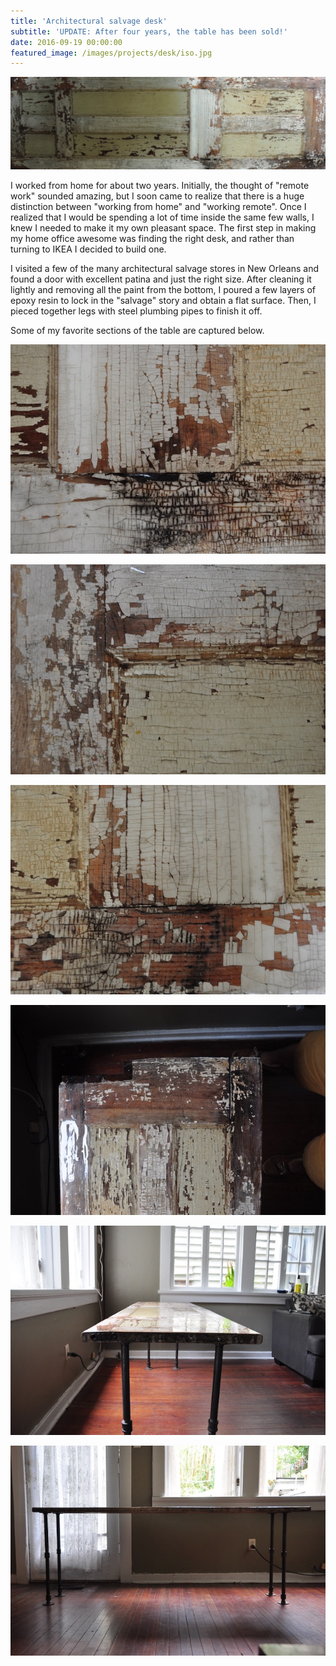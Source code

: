 ```yaml
---
title: 'Architectural salvage desk'
subtitle: 'UPDATE: After four years, the table has been sold!'
date: 2016-09-19 00:00:00
featured_image: /images/projects/desk/iso.jpg
---
```


![](/images/projects/desk/full.jpg)

I worked from home for about two years. Initially, the thought of "remote work"
sounded amazing, but I soon came to realize that there is a huge distinction
between "working from home" and "working remote". Once I realized that I would
be spending a lot of time inside the same few walls, I knew I needed to make
it my own pleasant space. The first step in making my home office awesome
was finding the right desk, and rather than turning to IKEA I decided to build
one.

I visited a few of the many architectural salvage stores in New Orleans and
found a door with excellent patina and just the right size. After cleaning
it lightly and removing all the paint from the bottom, I poured a few layers
of epoxy resin to lock in the "salvage" story and obtain a flat surface.
Then, I pieced together legs with steel plumbing pipes to finish it off.

Some of my favorite sections of the table are captured below.

![](/images/projects/desk/shot1.jpg)

![](/images/projects/desk/shot2.jpg)

![](/images/projects/desk/shot3.jpg)

![](/images/projects/desk/shot4.jpg)

![](/images/projects/desk/shot5.jpg)

![](/images/projects/desk/shot6.jpg)

